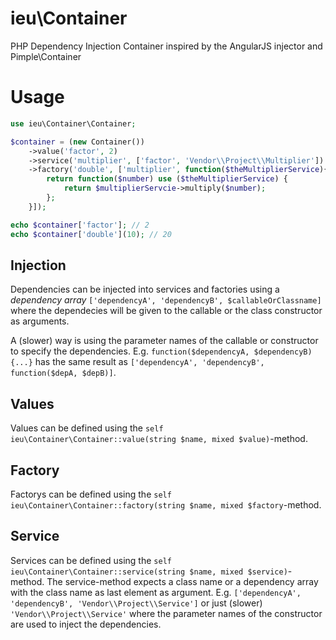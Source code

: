# ieu\Container
PHP Dependency Injection Container inspired by the AngularJS injector and Pimple\Container

# Usage
```PHP
use ieu\Container\Container;

$container = (new Container())
	->value('factor', 2)
	->service('multiplier', ['factor', 'Vendor\\Project\\Multiplier'])
	->factory('double', ['multiplier', function($theMultiplierService){
		return function($number) use ($theMultiplierService) {
			return $multiplierServcie->multiply($number);
		};
	}]);

echo $container['factor']; // 2
echo $container['double'](10); // 20
```
## Injection
Dependencies can be injected into services and factories using a *dependency array* `['dependencyA', 'dependencyB', $callableOrClassname]` where the dependecies will be given to the callable or the class constructor as arguments.

A (slower) way is using the parameter names of the callable or constructor to specify the dependencies. E.g. `function($dependencyA, $dependencyB) {...}` has the same result as `['dependencyA', 'dependencyB', function($depA, $depB)]`.


## Values
Values can be defined using the `self ieu\Container\Container::value(string $name, mixed $value)`-method.

## Factory
Factorys can be defined using the `self ieu\Container\Container::factory(string $name, mixed $factory`-method.

## Service
Services can be defined using the `self ieu\Container\Container::service(string $name, mixed $service)`-method.
The service-method expects a class name or a dependency array with the class name as last element as argument. E.g. `['dependencyA', 'dependencyB', 'Vendor\\Project\\Service']` or just (slower) `'Vendor\\Project\\Service'` where the parameter names of the constructor are used to inject the dependencies. 
